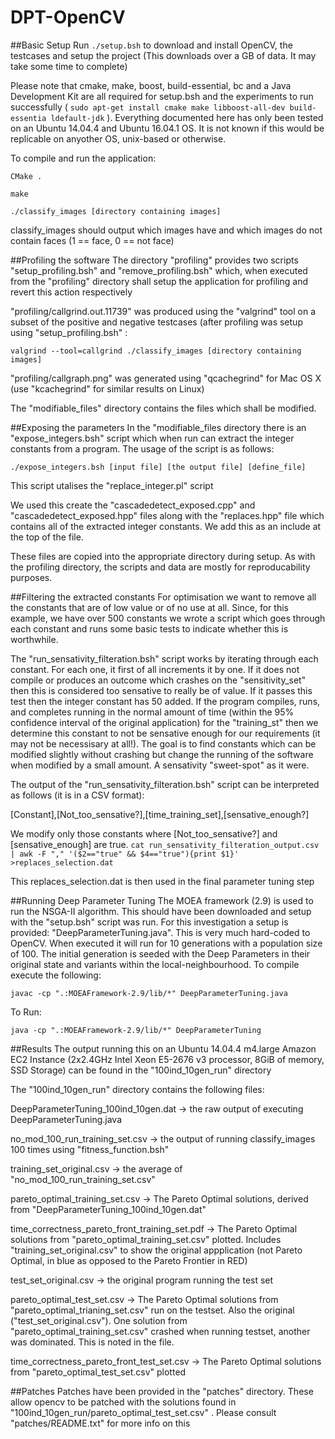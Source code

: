 # DPT-OpenCV

##Basic Setup
Run `./setup.bsh` to download and install OpenCV, the testcases and setup the project (This downloads over a GB of data. It may take some time to complete)

Please note that cmake, make, boost, build-essential, bc and a Java Development Kit  are all required for setup.bsh and the experiments to run successfully ( `sudo apt-get install cmake make libboost-all-dev build-essentia ldefault-jdk` ). Everything documented here has only been tested on an Ubuntu 14.04.4 and Ubuntu 16.04.1 OS. It is not known if this would be replicable on anyother OS, unix-based or otherwise.

To compile and run the application:

`CMake .`

`make`

`./classify_images [directory containing images]`

classify_images should output which images have and which images do not contain faces (1 == face, 0 == not face)

##Profiling the software
The directory "profiling" provides two scripts "setup_profiling.bsh" and "remove_profiling.bsh" which, when executed from the "profiling" directory shall setup the application for profiling and revert this action respectively

"profiling/callgrind.out.11739" was produced using the "valgrind" tool on a subset of the positive and negative testcases (after profiling was setup using "setup_profiling.bsh" :

`valgrind --tool=callgrind ./classify_images [directory containing images]`

"profiling/callgraph.png" was generated using "qcachegrind" for Mac OS X (use "kcachegrind" for similar results on Linux)

The "modifiable_files" directory contains the files which shall be modified. 

##Exposing the parameters
In the "modifiable_files directory there is an "expose_integers.bsh" script which when run can extract the integer constants from a program. The usage of the script is as follows:

`./expose_integers.bsh [input file] [the output file] [define_file]`

This script utalises the "replace_integer.pl" script

We used this create the "cascadedetect_exposed.cpp" and "cascadedetect_exposed.hpp" files along with the "replaces.hpp" file which contains all of the extracted integer constants. We add this as an include at the top of the file.

These files are copied into the appropriate directory during setup. As with the profiling directory, the scripts and data are mostly for reproducability purposes.

##Filtering the extracted constants
For optimisation we want to remove all the constants that are of low value or of no use at all. Since, for this example, we have over 500 constants we wrote a script which goes through each constant and runs some basic tests to indicate whether this is worthwhile.

The "run_sensativity_filteration.bsh" script works by iterating through each constant. For each one, it first of all increments it by one. If it does not compile or produces an outcome which crashes on the "sensitivity_set" then this is considered too sensative to really be of value. If it passes this test then the integer constant has 50 added. If the program compiles, runs, and completes running in the normal amount of time (within the 95% confidence interval of the original application) for the "training_st" then we determine this constant to not be sensative enough for our requirements (it may not be necessisary at all!). The goal is to find constants which can be modified slightly without crashing but change the running of the software when modified by a small amount. A sensativity "sweet-spot" as it were.

The output of the "run_sensativity_filteration.bsh" script can be interpreted as follows (it is in a CSV format):

[Constant],[Not_too_sensative?],[time_training_set],[sensative_enough?]

We modify only those constants where [Not_too_sensative?] and [sensative_enough] are true. `cat run_sensativity_filteration_output.csv | awk -F "," '($2=="true" && $4=="true"){print $1}' >replaces_selection.dat`

This replaces_selection.dat is then used in the final parameter tuning step

##Running Deep Parameter Tuning
The MOEA framework (2.9) is used to run the NSGA-II algorithm. This should have been downloaded and setup with the "setup.bsh" script was run. For this investigation a setup is provided: "DeepParameterTuning.java". This is very much hard-coded to OpenCV. When executed it will run for 10 generations with a population size of 100. The initial generation is seeded with the Deep Parameters in their original state and variants within the local-neighbourhood. To compile execute the following:

`javac -cp ".:MOEAFramework-2.9/lib/*" DeepParameterTuning.java`

To Run:

`java -cp ".:MOEAFramework-2.9/lib/*" DeepParameterTuning`

##Results
The output running this on an Ubuntu 14.04.4 m4.large Amazon EC2 Instance (2x2.4GHz Intel Xeon E5-2676 v3 processor, 8GiB of memory, SSD Storage) can be found in the "100ind_10gen_run" directory

The "100ind_10gen_run" directory contains the following files:

DeepParameterTuning_100ind_10gen.dat -> the raw output of executing DeepParameterTuning.java

no_mod_100_run_training_set.csv -> the output of running classify_images 100 times using "fitness_function.bsh"

training_set_original.csv -> the average of "no_mod_100_run_training_set.csv"

pareto_optimal_training_set.csv -> The Pareto Optimal solutions, derived from "DeepParameterTuning_100ind_10gen.dat"

time_correctness_pareto_front_training_set.pdf -> The Pareto Optimal solutions from "pareto_optimal_training_set.csv" plotted. Includes "training_set_original.csv" to show the original appplication (not Pareto Optimal, in blue as opposed to the Pareto Frontier in RED)

test_set_original.csv -> the original program running the test set

pareto_optimal_test_set.csv -> The Pareto Optimal solutions from "pareto_optimal_trianing_set.csv" run on the testset. Also the original ("test_set_original.csv"). One solution from "pareto_optimal_training_set.csv" crashed when running testset, another was dominated. This is noted in the file.

time_correctness_pareto_front_test_set.csv -> The Pareto Optimal solutions from "pareto_optimal_test_set.csv" plotted

##Patches
Patches have been provided in the "patches" directory. These allow opencv to be patched with the solutions found in "100ind_10gen_run/pareto_optimal_test_set.csv" . Please consult "patches/README.txt" for more info on this

